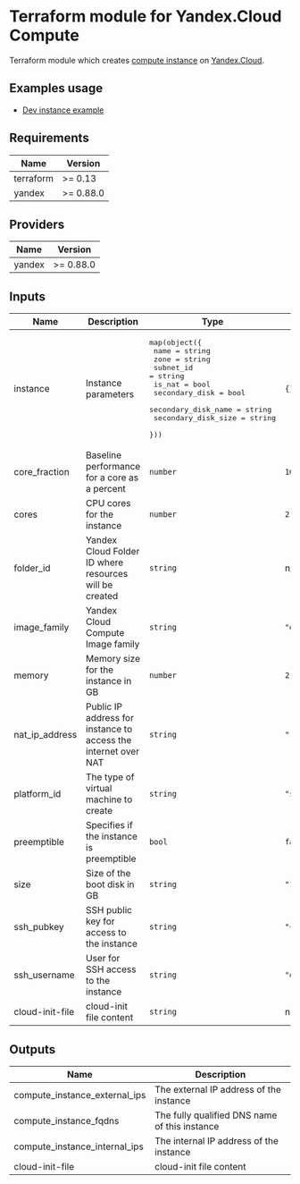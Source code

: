 # Terraform module for Yandex.Cloud Compute

Terraform module which creates [compute instance](https://cloud.yandex.ru/services/compute) on [Yandex.Cloud](https://cloud.yandex.ru/).

## Examples usage

- [Dev instance example](https://github.com/avbuben/terraform-yandex-compute/tree/master/examples/dev-instance)

## Requirements

| Name | Version |
|------|---------|
| terraform | >= 0.13 |
| yandex | >= 0.88.0 |

## Providers

| Name | Version |
|------|---------|
| yandex | >= 0.88.0 |

## Inputs

| Name | Description | Type | Default | Required |
|------|-------------|------|---------|:--------:|
| instance | Instance parameters| <pre>map(object({<br>  name = string<br>  zone = string<br>  subnet_id = string<br>  is_nat = bool<br> secondary_disk = bool<br> secondary_disk_name = string<br> secondary_disk_size = string<br> }))</pre> | `{}` | yes |
| core\_fraction | Baseline performance for a core as a percent | `number` | `100` | no |
| cores | CPU cores for the instance | `number` | `2` | no |
| folder\_id | Yandex Cloud Folder ID where resources will be created | `string` | n/a | yes |
| image\_family | Yandex Cloud Compute Image family | `string` | `"debian-10"` | yes |
| memory | Memory size for the instance in GB | `number` | `2` | no |
| nat\_ip\_address | Public IP address for instance to access the internet over NAT | `string` | `""` | no |
| platform\_id | The type of virtual machine to create | `string` | `"standard-v3"` | no |
| preemptible | Specifies if the instance is preemptible | `bool` | `false` | no |
| size | Size of the boot disk in GB | `string` | `"10"` | no |
| ssh\_pubkey | SSH public key for access to the instance | `string` | `"~/.ssh/id_rsa.pub"` | no |
| ssh\_username | User for SSH access to the instance | `string` | `"debian"` | no |
| cloud-init-file | cloud-init file content | `string` | null | no |

## Outputs

| Name | Description |
|------|-------------|
| compute\_instance\_external\_ips | The external IP address of the instance |
| compute\_instance\_fqdns | The fully qualified DNS name of this instance |
| compute\_instance\_internal\_ips | The internal IP address of the instance |
| cloud-init-file | cloud-init file content |
